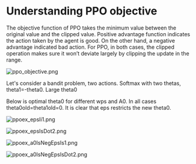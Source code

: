 # Understanding PPO objective


The objective function of PPO takes the minimum value between the original value and the clipped value. Positive advantage
function indicates the action taken by the agent is good. On the other hand, a negative advantage indicated bad action. 
For PPO, in both cases, the clipped operation makes sure it won’t deviate largely by clipping the update in the range.


![ppo_objective.png](pics%2Fppo_objective.png)

Let's consider a bandit problem, two actions. Softmax with two thetas, theta1=-theta0.
Large theta0

Below is optimal theta0 for different wps and A0. In all cases theta0old=theta1old=0.
It is clear that eps restricts the new theta0.

![ppoex_epsIi1.png](pics%2Fppoex_epsIi1.png)

![ppoex_epsIsDot2.png](pics%2Fppoex_epsIsDot2.png)


![ppoex_a0IsNegEpsIs1.png](pics%2Fppoex_a0IsNegEpsIs1.png)


![ppoex_a0IsNegEpsIsDot2.png](pics%2Fppoex_a0IsNegEpsIsDot2.png)